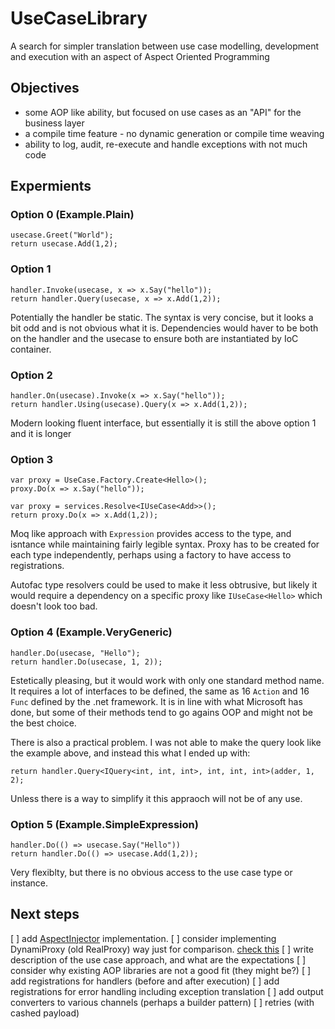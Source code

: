 # UseCaseLibrary
A search for simpler translation between use case modelling, development and execution with an aspect of Aspect Oriented Programming

## Objectives

 - some AOP like ability, but focused on use cases as an "API" for the business layer
 - a compile time feature - no dynamic generation or compile time weaving
 - ability to log, audit, re-execute and handle exceptions with not much code

## Expermients 

### Option 0 (Example.Plain)
```
usecase.Greet("World");
return usecase.Add(1,2);
```

### Option 1
```
handler.Invoke(usecase, x => x.Say("hello"));
return handler.Query(usecase, x => x.Add(1,2));
```
Potentially the handler be static. The syntax is very concise, but it looks a bit odd and is not obvious what it is. Dependencies would haver to be both on the handler and the usecase to ensure both are instantiated by IoC container. 

### Option 2
```
handler.On(usecase).Invoke(x => x.Say("hello"));
return handler.Using(usecase).Query(x => x.Add(1,2));
```
Modern looking fluent interface, but essentially it is still the above option 1 and it is longer


### Option 3
```
var proxy = UseCase.Factory.Create<Hello>();
proxy.Do(x => x.Say("hello"));

var proxy = services.Resolve<IUseCase<Add>>();
return proxy.Do(x => x.Add(1,2));
```

Moq like approach with `Expression` provides access to the type, and isntance while maintaining fairly legible syntax. Proxy has to be created for each type independently, perhaps using a factory to have access to registrations. 

Autofac type resolvers could be used to make it less obtrusive, but likely it would require a dependency on a specific proxy like `IUseCase<Hello>` which doesn't look too bad. 

### Option 4 (Example.VeryGeneric)
```
handler.Do(usecase, "Hello");
return handler.Do(usecase, 1, 2));
```
Estetically pleasing, but it would work with only one standard method name. 
It requires a lot of interfaces to be defined, the same as 16 `Action` and 16 `Func` defined by the .net framework. It is in line with what Microsoft has done, but some of 
their methods tend to go agains OOP and might not be the best choice. 

There is also a practical problem. I was not able to make the query look like the example above, and instead this what I ended up with:

```
return handler.Query<IQuery<int, int, int>, int, int, int>(adder, 1, 2);
```
Unless there is a way to simplify it this appraoch will not be of any use. 


### Option 5 (Example.SimpleExpression)
```
handler.Do(() => usecase.Say("Hello"))
return handler.Do(() => usecase.Add(1,2));
```

Very flexiblty, but there is no obvious access to the use case type or instance.

## Next steps

 [ ] add [AspectInjector](https://github.com/pamidur/aspect-injector) implementation.
 [ ] consider implementing DynamiProxy (old RealProxy) way just for comparison. [check this](https://nearsoft.com/blog/aspect-oriented-programming-aop-in-net-core-and-c-using-autofac-and-dynamicproxy/)
 [ ] write description of the use case approach, and what are the expectations
 [ ] consider why existing AOP libraries are not a good fit (they might be?)
 [ ] add registrations for handlers (before and after execution)
 [ ] add registrations for error handling including exception translation
 [ ] add output converters to various channels (perhaps a builder pattern)
 [ ] retries (with cashed payload)
 